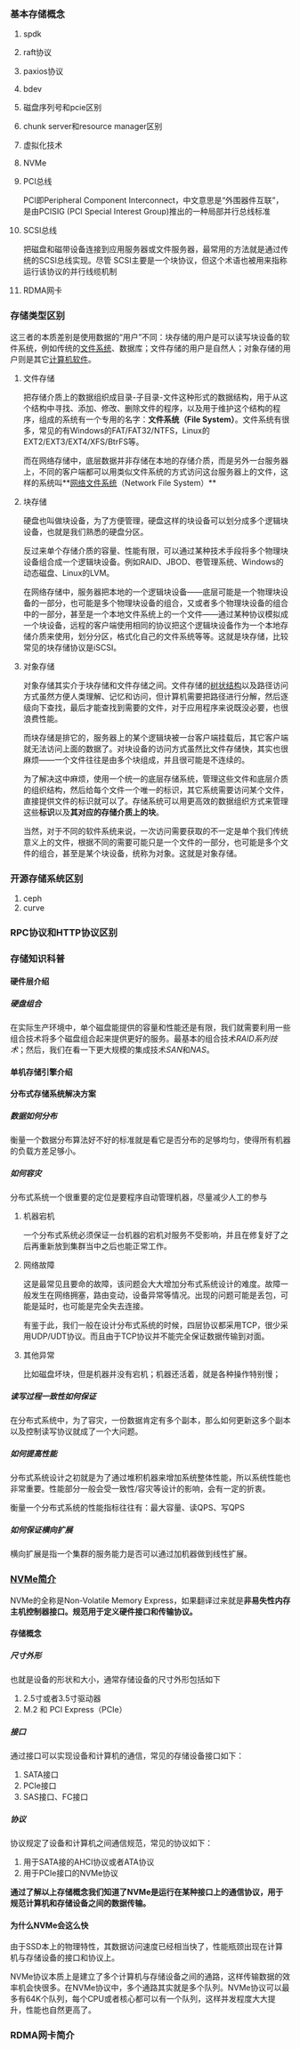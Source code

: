 ### 	基本存储概念

1. spdk

2. raft协议

3. paxios协议

4. bdev

5. 磁盘序列号和pcie区别

6. chunk server和resource manager区别

7. 虚拟化技术

8. NVMe

   

9. PCI总线

   PCI即Peripheral Component Interconnect，中文意思是“外围器件互联”，是由PCISIG (PCI Special Interest Group)推出的一种局部并行总线标准

10. SCSI总线

    把磁盘和磁带设备连接到应用服务器或文件服务器，最常用的方法就是通过传统的SCSI总线实现。尽管 SCSI主要是一个块协议，但这个术语也被用来指称运行该协议的并行线缆机制

11. RDMA网卡

### 存储类型区别

这三者的本质差别是使用数据的“用户”不同：块存储的用户是可以读写块设备的软件系统，例如传统的[文件系统](https://www.zhihu.com/search?q=文件系统&search_source=Entity&hybrid_search_source=Entity&hybrid_search_extra={"sourceType"%3A"answer"%2C"sourceId"%3A1159036357})、数据库；文件存储的用户是自然人；对象存储的用户则是其它[计算机软件](https://www.zhihu.com/search?q=计算机软件&search_source=Entity&hybrid_search_source=Entity&hybrid_search_extra={"sourceType"%3A"answer"%2C"sourceId"%3A1159036357})。

1. 文件存储

   把存储介质上的数据组织成目录-子目录-文件这种形式的数据结构，用于从这个结构中寻找、添加、修改、删除文件的程序，以及用于维护这个结构的程序，组成的系统有一个专用的名字：**文件系统（File System）**。文件系统有很多，常见的有Windows的FAT/FAT32/NTFS，Linux的EXT2/EXT3/EXT4/XFS/BtrFS等。

   而在网络存储中，底层数据并非存储在本地的存储介质，而是另外一台服务器上，不同的客户端都可以用类似文件系统的方式访问这台服务器上的文件，这样的系统叫**[网络文件系统](https://www.zhihu.com/search?q=网络文件系统&search_source=Entity&hybrid_search_source=Entity&hybrid_search_extra={"sourceType"%3A"answer"%2C"sourceId"%3A1159036357})（Network File System）**

2. 块存储

   硬盘也叫做块设备，为了方便管理，硬盘这样的块设备可以划分成多个逻辑块设备，也就是我们熟悉的硬盘分区。

   反过来单个存储介质的容量、性能有限，可以通过某种技术手段将多个物理块设备组合成一个逻辑块设备。例如RAID、JBOD、卷管理系统、Windows的动态磁盘、Linux的LVM。

   在网络存储中，服务器把本地的一个逻辑块设备——底层可能是一个物理块设备的一部分，也可能是多个物理块设备的组合，又或者多个物理块设备的组合中的一部分，甚至是一个本地文件系统上的一个文件——通过某种协议模拟成一个块设备，远程的客户端使用相同的协议把这个逻辑块设备作为一个本地存储介质来使用，划分分区，格式化自己的文件系统等等。这就是块存储，比较常见的块存储协议是iSCSI。

3. 对象存储

   对象存储其实介于块存储和文件存储之间。文件存储的[树状结构](https://www.zhihu.com/search?q=树状结构&search_source=Entity&hybrid_search_source=Entity&hybrid_search_extra={"sourceType"%3A"answer"%2C"sourceId"%3A1159036357})以及路径访问方式虽然方便人类理解、记忆和访问，但计算机需要把路径进行分解，然后逐级向下查找，最后才能查找到需要的文件，对于应用程序来说既没必要，也很浪费性能。

   而块存储是排它的，服务器上的某个逻辑块被一台客户端挂载后，其它客户端就无法访问上面的数据了。对块设备的访问方式虽然比文件存储快，其实也很麻烦——一个文件往往是由多个块组成，并且很可能是不连续的。

   为了解决这中麻烦，使用一个统一的底层存储系统，管理这些文件和底层介质的组织结构，然后给每个文件一个唯一的标识，其它系统需要访问某个文件，直接提供文件的标识就可以了。存储系统可以用更高效的数据组织方式来管理这些**标识**以及**其对应的存储介质上的块**。

   当然，对于不同的软件系统来说，一次访问需要获取的不一定是单个我们传统意义上的文件，根据不同的需要可能只是一个文件的一部分，也可能是多个文件的组合，甚至是某个块设备，统称为对象。这就是对象存储。

### 开源存储系统区别

1. ceph
2. curve

### RPC协议和HTTP协议区别

### 存储知识科普

#### 硬件层介绍

##### 硬盘组合

在实际生产环境中，单个磁盘能提供的容量和性能还是有限，我们就需要利用一些组合技术将多个磁盘组合起来提供更好的服务。最基本的组合技术*RAID系列技术*；然后，我们在看一下更大规模的集成技术*SAN*和*NAS*。

#### 单机存储引擎介绍

#### 分布式存储系统解决方案

##### 数据如何分布

衡量一个数据分布算法好不好的标准就是看它是否分布的足够均匀，使得所有机器的负载方差足够小。

##### 如何容灾

分布式系统一个很重要的定位是要程序自动管理机器，尽量减少人工的参与

1. 机器宕机

   一个分布式系统必须保证一台机器的宕机对服务不受影响，并且在修复好了之后再重新放到集群当中之后也能正常工作。

2. 网络故障

   这是最常见且要命的故障，该问题会大大增加分布式系统设计的难度。故障一般发生在网络拥塞，路由变动，设备异常等情况。出现的问题可能是丢包，可能是延时，也可能是完全失去连接。

   有鉴于此，我们一般在设计分布式系统的时候，四层协议都采用TCP，很少采用UDP/UDT协议。而且由于TCP协议并不能完全保证数据传输到对面。

3. 其他异常

   比如磁盘坏块，但是机器并没有宕机；机器还活着，就是各种操作特别慢；

##### 读写过程一致性如何保证

在分布式系统中，为了容灾，一份数据肯定有多个副本，那么如何更新这多个副本以及控制读写协议就成了一个大问题。

##### 如何提高性能

分布式系统设计之初就是为了通过堆积机器来增加系统整体性能，所以系统性能也非常重要。性能部分一般会受一致性/容灾等设计的影响，会有一定的折衷。

衡量一个分布式系统的性能指标往往有：最大容量、读QPS、写QPS

##### 如何保证横向扩展

横向扩展是指一个集群的服务能力是否可以通过加机器做到线性扩展。

### [NVMe简介](https://zhuanlan.zhihu.com/p/71932170)

NVMe的全称是Non-Volatile Memory Express，如果翻译过来就是**非易失性内存主机控制器接口。规范用于定义硬件接口和传输协议。**

#### 存储概念

##### 尺寸外形

也就是设备的形状和大小，通常存储设备的尺寸外形包括如下

1. 2.5寸或者3.5寸驱动器
2. M.2 和 PCI Express（PCIe）

##### 接口

通过接口可以实现设备和计算机的通信，常见的存储设备接口如下：

1. SATA接口
2. PCIe接口
3. SAS接口、FC接口

##### 协议

协议规定了设备和计算机之间通信规范，常见的协议如下：

1. 用于SATA接的AHCI协议或者ATA协议
2. 用于PCIe接口的NVMe协议

**通过了解以上存储概念我们知道了NVMe是运行在某种接口上的通信协议，用于规范计算机和存储设备之间的数据传输。**

#### 为什么NVMe会这么快

由于SSD本上的物理特性，其数据访问速度已经相当快了，性能瓶颈出现在计算机与存储设备的接口和协议上。

NVMe协议本质上是建立了多个计算机与存储设备之间的通路，这样传输数据的效率机会快很多。在NVMe协议中，多个通路其实就是多个队列。NVMe协议可以最多有64K个队列，每个CPU或者核心都可以有一个队列，这样并发程度大大提升，性能也自然更高了。

### RDMA网卡简介

